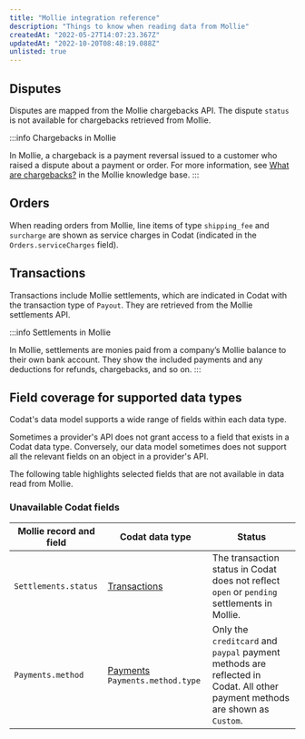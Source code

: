 ```yaml
---
title: "Mollie integration reference"
description: "Things to know when reading data from Mollie"
createdAt: "2022-05-27T14:07:23.367Z"
updatedAt: "2022-10-20T08:48:19.088Z"
unlisted: true
---
```


## Disputes

Disputes are mapped from the Mollie chargebacks API. The dispute `status` is not available for chargebacks retrieved from Mollie.

:::info Chargebacks in Mollie

In Mollie, a chargeback is a payment reversal issued to a customer who raised a dispute about a payment or order. For more information, see <a href="https://help.mollie.com/hc/en-us/articles/115001470869-What-are-chargebacks-" target="_blank">What are chargebacks?</a> in the Mollie knowledge base.
:::

## Orders

When reading orders from Mollie, line items of type `shipping_fee` and `surcharge` are shown as service charges in Codat (indicated in the `Orders.serviceCharges` field).

## Transactions

Transactions include Mollie settlements, which are indicated in Codat with the transaction type of `Payout`. They are retrieved from the Mollie settlements API.

:::info Settlements in Mollie

In Mollie, settlements are monies paid from a company’s Mollie balance to their own bank account. They show the included payments and any deductions for refunds, chargebacks, and so on.
:::

## Field coverage for supported data types

Codat's data model supports a wide range of fields within each data type.

Sometimes a provider's API does not grant access to a field that exists in a Codat data type. Conversely, our data model sometimes does not support all the relevant fields on an object in a provider's API.

The following table highlights selected fields that are not available in data read from Mollie.

### Unavailable Codat fields

|Mollie record and field|Codat data type|Status|
|----|----|----|
|`Settlements.status`|[Transactions](/commerce-api#/schemas/transactions)|The transaction status in Codat does not reflect `open` or `pending` settlements in Mollie.|
|`Payments.method`|[Payments](/commerce-api#/schemas/payments) `Payments.method.type`|Only the `creditcard` and `paypal` payment methods are reflected in Codat. All other payment methods are shown as `Custom`.|
